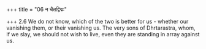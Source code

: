 +++
title = "06 न चैतद्विद्मः"

+++
2.6 We do not know, which of the two is better for us - whether our
vanishing them, or their vanishing us. The very sons of Dhrtarastra,
whom, if we slay, we should not wish to live, even they are standing in
array against us.
